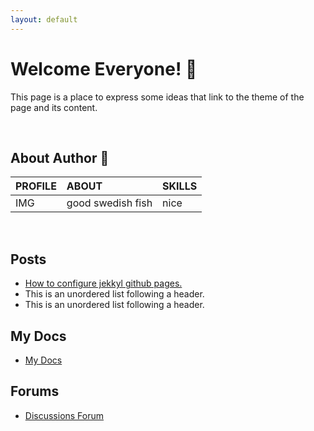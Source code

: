 ```yaml
---
layout: default
---
```




# Welcome Everyone! 🐙

This page is a place to express some ideas that link to the theme of the page and its content.

<br />



## About Author 👀

| PROFILE        | ABOUT          | SKILLS |
|:-------------|:------------------|:------|
| IMG           | good swedish fish | nice  |

<br />



## Posts

*   [How to configure jekkyl github pages.](./content/configuration.html)
*   This is an unordered list following a header.
*   This is an unordered list following a header.



## My Docs

*   [My Docs](./docs/docs.html)



## Forums 

*   [Discussions Forum](./discussions/discussions.html)
